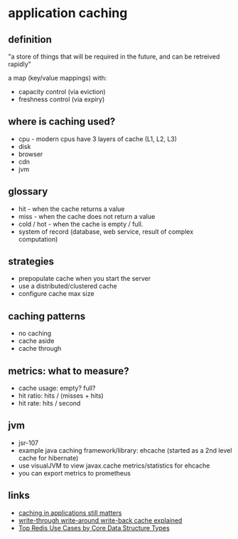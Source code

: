 # application caching


## definition

"a store of things that will be required in the future, and can be retreived rapidly"

a map (key/value mappings) with:
* capacity control (via eviction)
* freshness control (via expiry)

## where is caching used?

* cpu - modern cpus have 3 layers of cache (L1, L2, L3)
* disk
* browser
* cdn
* jvm

## glossary
* hit - when the cache returns a value
* miss - when the cache does not return a value
* cold / hot - when the cache is empty / full.
* system of record (database, web service, result of complex computation)

## strategies
* prepopulate cache when you start the server
* use a distributed/clustered cache
* configure cache max size

## caching patterns
* no caching
* cache aside
* cache through

## metrics: what to measure?
* cache usage: empty? full?
* hit ratio: hits / (misses + hits)
* hit rate: hits / second

## jvm
* jsr-107
* example java caching framework/library: ehcache (started as a 2nd level cache for hibernate)
* use visualJVM to view javax.cache metrics/statistics for ehcache
* you can export metrics to prometheus

## links
* [caching in applications still matters](https://youtu.be/-oNd0FN5R6I)
* [write-through write-around write-back cache explained](http://www.computerweekly.com/feature/Write-through-write-around-write-back-Cache-explained)
* [Top Redis Use Cases by Core Data Structure Types](https://scalegrid.io/blog/top-redis-use-cases-by-core-data-structure-types/)
